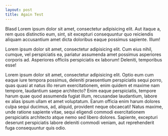 ```yaml
---
layout: post
title: Again Test
---
```


Blasd 	Lorem ipsum dolor sit amet, consectetur adipisicing elit. Aut itaque a, rem quos distinctio eum, sint, sit excepturi consequuntur quo reiciendis aliquam accusantium amet dicta doloribus eaque possimus sapiente. Illum!

Lorem ipsum dolor sit amet, consectetur adipisicing elit. Cum eius nihil, cumque, vel perspiciatis ea, pariatur assumenda amet possimus asperiores corporis ad. Asperiores officiis perspiciatis ex laborum! Deleniti, temporibus esse!

Lorem ipsum dolor sit amet, consectetur adipisicing elit. Optio eum cum eaque iure tempora possimus, deleniti praesentium perspiciatis sequi porro, quas quasi at natus illo rerum exercitationem, enim quidem et maxime nam tempore, laudantium saepe architecto? Enim eaque perspiciatis, tempore harum quae quod assumenda fugiat illum, recusandae laudantium, labore ex alias ipsum ullam et amet voluptatum. Earum officia enim harum dolores culpa sequi ducimus, ad, aliquid, provident neque obcaecati! Natus maxime, unde ratione sapiente vitae, sequi eligendi commodi exercitationem perspiciatis architecto atque nemo sed libero dolores. Sapiente, excepturi deserunt perspiciatis labore deleniti commodi veniam, aut reprehenderit fuga consequuntur quis odio.

